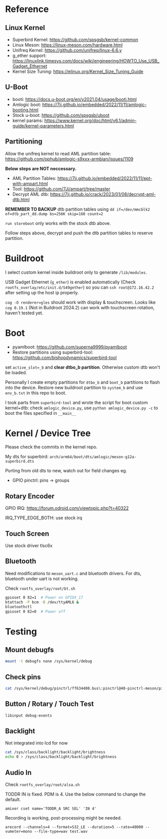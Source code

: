 # Reference

## Linux Kernel
- Superbird Kernel: https://github.com/spsgsb/kernel-common
- Linux Meson: https://linux-meson.com/hardware.html
- Unifreq Kernel: https://github.com/unifreq/linux-6.6.y
- g_ether support: https://linuxlink.timesys.com/docs/wiki/engineering/HOWTO_Use_USB_Gadget_Ethernet
- Kernel Size Tuning: https://elinux.org/Kernel_Size_Tuning_Guide

## U-Boot
- booti: https://docs.u-boot.org/en/v2021.04/usage/booti.html
- Amlogic boot: https://7ji.github.io/embedded/2022/11/11/amlogic-booting.html
- Stock u-boot: https://github.com/spsgsb/uboot
- kernel params: https://www.kernel.org/doc/html/v6.1/admin-guide/kernel-parameters.html

## Partitioning

Allow the unifreq kernel to read AML partition table: https://github.com/ophub/amlogic-s9xxx-armbian/issues/1109

**Below steps are NOT neccessary.**

- AML Partition Tables: https://7ji.github.io/embedded/2022/11/11/ept-with-ampart.html
- Tool: https://github.com/7Ji/ampart/tree/master
- Decrypt AML dtb: https://7ji.github.io/crack/2023/01/08/decrypt-aml-dtb.html

**REMEMBER TO BACKUP** dtb partition tables using `dd if=/dev/mmcblk2 of=dtb_part_dd.dump bs=256K skip=160 count=2`

`run storeboot` only works with the stock dtb above.

Follow steps above, decrypt and push the dtb partition tables to reserve partition.

# Buildroot

I select custom kernel inside buildroot only to generate `/lib/modules`.

USB Gadget Ethernet (`g_ether`) is enabled automatically (Check `rootfs_overlay/etc/init.d/S49gether`) so you can `ssh root@172.16.42.2` after setting up the host ip properly.

`cog -O renderer=gles` should work with display & touchscreen. Looks like `cog 0.19.1` (Not in Buildroot 2024.2) can work with touchscreen rotation, haven't tested yet. 

# Boot

- pyamlboot: https://github.com/superna9999/pyamlboot
- Restore partitions using superbird-tool: https://github.com/bishopdynamics/superbird-tool

set `active_slot=_b` and **clear dtbo_b partition**. Otherwise custom dtb won't be loaded.

Personally I create empty partitions for `dtbo_b` and `boot_b` partitions to flash into the device.
Restore new buildroot partition to `system_b` and use `env_b.txt` in this repo to boot. 

I took parts from `superbird-tool` and wrote the script for boot custom kernel+dtb: check `amlogic_device.py`, use `python amlogic_device.py -c` to boot the files specified in `__main__`

# Kernel / Device Tree

Please check the commits in the kernel repo. 

My dts for superbird: `arch/arm64/boot/dts/amlogic/meson-g12a-superbird.dts`

Porting from old dts to new, watch out for field changes
eg. 
- GPIO pinctrl: pins -> groups

## Rotary Encoder

GPIO IRQ: https://forum.odroid.com/viewtopic.php?t=40322

IRQ_TYPE_EDGE_BOTH: use stock irq

## Touch Screen

Use stock driver tlsc6x

## Bluetooth

Need modifications to `meson_uart.c` and bluetooth drivers. For dts, bluetooth under uart is not working.

Check `rootfs_overlay/root/bt.sh`
```sh
gpioset 0 82=1  # Power on GPIOX_17
btattach -P bcm -B /dev/ttyAML6 &
bluetoothctl
gpioset 0 82=0  # Power off
```

# Testing

## Mount debugfs
```sh
mount -t debugfs none /sys/kernel/debug
```

## Check pins
```sh
cat /sys/kernel/debug/pinctrl/ff634400.bus\:pinctrl@40-pinctrl-meson/pinconf-pins
```

## Button / Rotary / Touch Test
```sh
libinput debug-events
```

## Backlight
Not integrated into lcd for now
```sh
cat /sys/class/backlight/backlight/brightness
echo 0 > /sys/class/backlight/backlight/brightness
```

## Audio In

Check `rootfs_overlay/root/alsa.sh`

TODDR IN is fixed. PDM is 4. Use the below command to change the default.

`amixer cset name='TODDR_A SRC SEL' 'IN 4'`

Recording is working, post-processing might be needed. 

`arecord --channels=4 --format=S32_LE --duration=5 --rate=48000 --vumeter=mono --file-type=wav test.wav`
